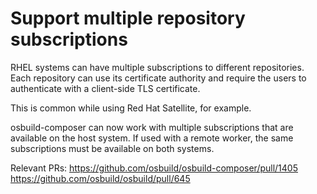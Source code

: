 # Support multiple repository subscriptions

RHEL systems can have multiple subscriptions to different repositories.
Each repository can use its certificate authority and require the users
to authenticate with a client-side TLS certificate.

This is common while using Red Hat Satellite, for example.

osbuild-composer can now work with multiple subscriptions that are available
on the host system. If used with a remote worker, the same subscriptions
must be available on both systems.

Relevant PRs:
https://github.com/osbuild/osbuild-composer/pull/1405
https://github.com/osbuild/osbuild/pull/645